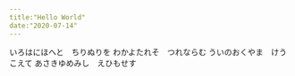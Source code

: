 ```yaml
---
title:"Hello World"
date:"2020-07-14"
---
```


いろはにほへと　ちりぬりを
わかよたれそ　つれならむ
ういのおくやま　けうこえて
あさきゆめみし　えひもせす
